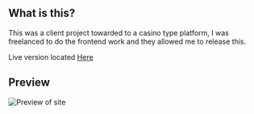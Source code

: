 ## What is this?
This was a client project towarded to a casino type platform, I was freelanced to do the frontend work and they allowed me to release this.

Live version located [Here](https://voxze.github.io/betskinsgg/#/)

## Preview 
![Preview of site](https://i.imgur.com/UXO1Dns.png)

